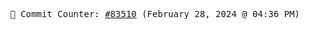 <p align="center">
    <samp>
        📮 Commit Counter: <a href="https://github.com/Javascript-void0/Javascript-void0/commits/main">#83510</a> (February 28, 2024 @ 04:36 PM)
    </samp>
</p>